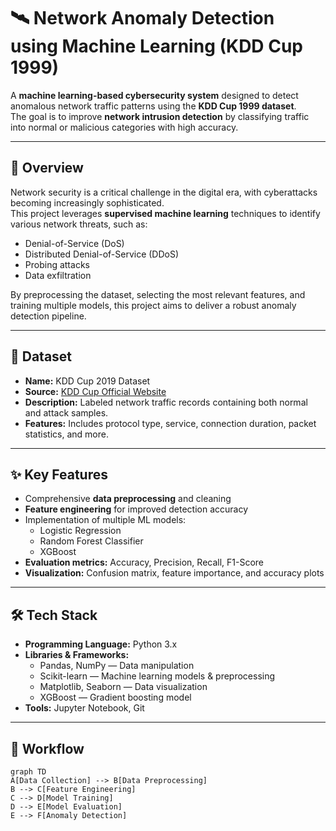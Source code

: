 # 🛰️ Network Anomaly Detection using Machine Learning (KDD Cup 1999)

A **machine learning-based cybersecurity system** designed to detect anomalous network traffic patterns using the **KDD Cup 1999 dataset**.  
The goal is to improve **network intrusion detection** by classifying traffic into normal or malicious categories with high accuracy.

---

## 📌 Overview
Network security is a critical challenge in the digital era, with cyberattacks becoming increasingly sophisticated.  
This project leverages **supervised machine learning** techniques to identify various network threats, such as:
- Denial-of-Service (DoS)
- Distributed Denial-of-Service (DDoS)
- Probing attacks
- Data exfiltration

By preprocessing the dataset, selecting the most relevant features, and training multiple models, this project aims to deliver a robust anomaly detection pipeline.

---

## 📂 Dataset
- **Name:** KDD Cup 2019 Dataset  
- **Source:** [KDD Cup Official Website](https://www.kaggle.com/datasets/galaxyh/kdd-cup-1999-data)  
- **Description:** Labeled network traffic records containing both normal and attack samples.  
- **Features:** Includes protocol type, service, connection duration, packet statistics, and more.

---

## ✨ Key Features
- Comprehensive **data preprocessing** and cleaning
- **Feature engineering** for improved detection accuracy
- Implementation of multiple ML models:
  - Logistic Regression
  - Random Forest Classifier
  - XGBoost
- **Evaluation metrics:** Accuracy, Precision, Recall, F1-Score
- **Visualization:** Confusion matrix, feature importance, and accuracy plots

---

## 🛠 Tech Stack
- **Programming Language:** Python 3.x  
- **Libraries & Frameworks:**
  - Pandas, NumPy — Data manipulation
  - Scikit-learn — Machine learning models & preprocessing
  - Matplotlib, Seaborn — Data visualization
  - XGBoost — Gradient boosting model
- **Tools:** Jupyter Notebook, Git

---

## 🔄 Workflow
```mermaid
graph TD
A[Data Collection] --> B[Data Preprocessing]
B --> C[Feature Engineering]
C --> D[Model Training]
D --> E[Model Evaluation]
E --> F[Anomaly Detection]
